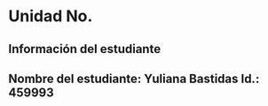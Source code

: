 # Unidad No. 
## Información del estudiante  
Nombre del estudiante:  Yuliana Bastidas
Id.: 459993
---

